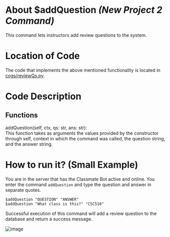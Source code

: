 # About $addQuestion _(New Project 2 Command)_
This command lets instructors add review questions to the system. 

# Location of Code
The code that implements the above mentioned functionality is located in [cogs/reviewQs.py](https://github.com/SE21-Team2/ClassMateBot/blob/main/cogs/reviewQs.py).

# Code Description
## Functions
addQuestion(self, ctx, qs: str, ans: str): <br>
This function takes as arguments the values provided by the constructor through self, context in which the command was called, the question string, and the answer string.

# How to run it? (Small Example)
You are in the server that has the Classmate Bot active and online. You enter the command `addQuestion` and type the question and answer in separate quotes. 
```
$addQuestion "QUESTION" "ANSWER"
$addQuestion "What class is this?" "CSC510"
```
Successful execution of this command will add a review question to the database and return a success message.

![image](https://user-images.githubusercontent.com/32313919/140245925-22769537-ef22-420f-9ed2-b9153a71938e.png)